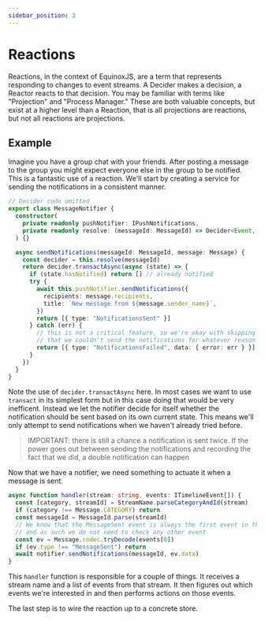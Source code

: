 ```yaml
---
sidebar_position: 3
---
```


# Reactions

Reactions, in the context of EquinoxJS, are a term that represents responding
to changes to event streams. A Decider makes a decision, a Reactor reacts to
that decision. You may be familiar with terms like "Projection" and "Process
Manager." These are both valuable concepts, but exist at a higher level than
a Reaction, that is all projections are reactions, but not all reactions are
projections.

## Example

Imagine you have a group chat with your friends. After posting a message to the
group you might expect everyone else in the group to be notified. This is a
fantastic use of a reaction. We'll start by creating a service for sending the
notifications in a consistent manner.

```ts
// Decider code omitted
export class MessageNotifier {
  constructor(
    private readonly pushNotifier: IPushNotifications,
    private readonly resolve: (messageId: MessageId) => Decider<Event, State>,
  ) {}

  async sendNotifications(messageId: MessageId, message: Message) {
    const decider = this.resolve(messageId)
    return decider.transactAsync(async (state) => {
      if (state.hasNotified) return [] // already notified
      try {
        await this.pushNotifier.sendNotifications({
          recipients: message.recipients,
          title: `New message from ${message.sender_name}`,
        })
        return [{ type: "NotificationsSent" }]
      } catch (err) {
        // this is not a critical feature, so we're okay with skipping retries and just write down the fact
        // that we couldn't send the notifications for whatever reason
        return [{ type: "NotificationsFailed", data: { error: err } }]
      }
    })
  }
}
```

Note the use of `decider.transactAsync` here. In most cases we want to use
`transact` in its simplest form but in this case doing that would be very
inefficent. Instead we let the notifier decide for itself whether the
notification should be sent based on its own current state. This means we'll
only attempt to send notifications when we haven't already tried before.

> IMPORTANT: there is still a chance a notification is sent twice. If the
> power goes out between sending the notifications and recording the fact that
> we did, a double notification can happen

Now that we have a notifier, we need something to actuate it when a message is
sent.

```ts
async function handler(stream: string, events: ITimelineEvent[]) {
  const [category, streamId] = StreamName.parseCategoryAndId(stream)
  if (category !== Message.CATEGORY) return
  const messageId = MessageId.parse(streamId)
  // We know that the MessageSent event is always the first event in the stream
  // and as such we do not need to check any other event
  const ev = Message.codec.tryDecode(events[0])
  if (ev.type !== "MessageSent") return
  await notifier.sendNotifications(messageId, ev.data)
}
```

This `handler` function is responsible for a couple of things. It receives a
stream name and a list of events from that stream. It then figures out which
events we're interested in and then performs actions on those events.

The last step is to wire the reaction up to a concrete store.
